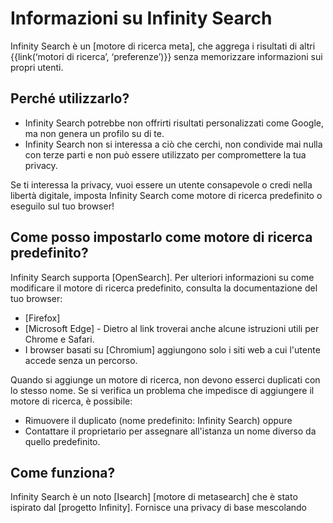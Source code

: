 # Informazioni su Infinity Search

Infinity Search è un [motore di ricerca meta], che aggrega i risultati di altri
{{link(‘motori di ricerca’, ‘preferenze’)}} senza memorizzare informazioni sui
propri utenti.


## Perché utilizzarlo?

- Infinity Search potrebbe non offrirti risultati personalizzati come Google, ma non
  genera un profilo su di te.
- Infinity Search non si interessa a ciò che cerchi, non condivide mai nulla con
  terze parti e non può essere utilizzato per compromettere la tua privacy.

Se ti interessa la privacy, vuoi essere un utente consapevole o credi nella
libertà digitale, imposta Infinity Search come motore di ricerca predefinito o eseguilo sul tuo
browser!

## Come posso impostarlo come motore di ricerca predefinito?

Infinity Search supporta [OpenSearch].  Per ulteriori informazioni su come modificare il motore di ricerca predefinito,
 consulta la documentazione del tuo browser:

- [Firefox]
- [Microsoft Edge] - Dietro al link troverai anche alcune istruzioni utili
  per Chrome e Safari.
- I browser basati su [Chromium] aggiungono solo i siti web a cui l'utente accede senza
  un percorso.

Quando si aggiunge un motore di ricerca, non devono esserci duplicati con lo stesso nome.  Se
si verifica un problema che impedisce di aggiungere il motore di ricerca, è possibile:

- Rimuovere il duplicato (nome predefinito: Infinity Search) oppure
- Contattare il proprietario per assegnare all'istanza un nome diverso da quello predefinito.

## Come funziona?

Infinity Search è un noto [Isearch] [motore di metasearch] che è stato
ispirato dal [progetto Infinity].  Fornisce una privacy di base mescolando